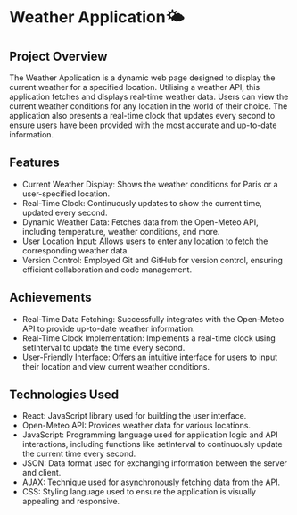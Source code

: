 # Weather Application🌤️
## Project Overview
The Weather Application is a dynamic web page designed to display the current weather for a specified location. Utilising a weather API, this application fetches and displays real-time weather data. Users can view the current weather conditions for any location in the world of their choice. The application also presents a real-time clock that updates every second to ensure users have been provided with the most accurate and up-to-date information. 
## Features
+ Current Weather Display: Shows the weather conditions for Paris or a user-specified location.
+ Real-Time Clock: Continuously updates to show the current time, updated every second.
+ Dynamic Weather Data: Fetches data from the Open-Meteo API, including temperature, weather conditions, and more.
+ User Location Input: Allows users to enter any location to fetch the corresponding weather data.
+ Version Control: Employed Git and GitHub for version control, ensuring efficient collaboration and code management.
## Achievements
+ Real-Time Data Fetching: Successfully integrates with the Open-Meteo API to provide up-to-date weather information.
+ Real-Time Clock Implementation: Implements a real-time clock using setInterval to update the time every second.
+ User-Friendly Interface: Offers an intuitive interface for users to input their location and view current weather conditions.
## Technologies Used
+ React: JavaScript library used for building the user interface.
+ Open-Meteo API: Provides weather data for various locations.
+ JavaScript: Programming language used for application logic and API interactions, including functions like setInterval to continuously update the current time every second.
+ JSON: Data format used for exchanging information between the server and client.
+ AJAX: Technique used for asynchronously fetching data from the API.
+ CSS: Styling language used to ensure the application is visually appealing and responsive.
